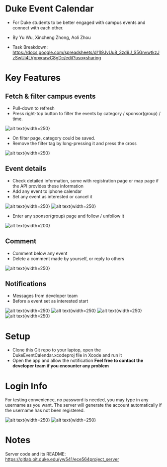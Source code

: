 # Duke Event Calendar
- For Duke students to be better engaged with campus events and connect with each other.

- By Yu Wu, Xincheng Zhong, Aoli Zhou
-  Task Breakdown: 
https://docs.google.com/spreadsheets/d/1I9JvUu8_3zd9J_S5GnvwtkzJzSwUi4LVppxqawC8gDc/edit?usp=sharing

# Key Features
## Fetch & filter campus events 
- Pull-down to refresh
- Press right-top button to filter the events by category / sponsor(group) / time.
 
![alt text](https://gitlab.oit.duke.edu/kits/ECE-564-01-F23/projects/new-bee/-/raw/main/ReadmeImg/refresh.png?ref_type=heads){width=250}
- On filter page, category could be saved.
- Remove the filter tag by long-pressing it and press the cross

![alt text](https://gitlab.oit.duke.edu/kits/ECE-564-01-F23/projects/new-bee/-/raw/main/ReadmeImg/filterpage.jpeg?ref_type=heads){width=250}

## Event details
- Check detailed information, some with registration page or map page if the API provides these information
- Add any event to iphone calendar
- Set any event as interested or cancel it

![alt text](https://gitlab.oit.duke.edu/kits/ECE-564-01-F23/projects/new-bee/-/raw/main/ReadmeImg/detailpage.png?ref_type=heads){width=250}
![alt text](https://gitlab.oit.duke.edu/kits/ECE-564-01-F23/projects/new-bee/-/raw/main/ReadmeImg/pastevents.png?ref_type=heads){width=250}
- Enter any sponsor(group) page and follow / unfollow it

![alt text](https://gitlab.oit.duke.edu/kits/ECE-564-01-F23/projects/new-bee/-/raw/main/ReadmeImg/groupp.png?ref_type=heads){width=200}

## Comment
- Comment below any event
- Delete a comment made by yourself, or reply to others

![alt text](https://gitlab.oit.duke.edu/kits/ECE-564-01-F23/projects/new-bee/-/raw/main/ReadmeImg/%20comment.png?ref_type=heads){width=250}

## Notifications
- Messages from developer team
- Before a event set as interested start

![alt text](https://gitlab.oit.duke.edu/kits/ECE-564-01-F23/projects/new-bee/-/raw/main/ReadmeImg/noti.png?ref_type=heads){width=250}
![alt text](https://gitlab.oit.duke.edu/kits/ECE-564-01-F23/projects/new-bee/-/raw/main/ReadmeImg/noti_on_lock.png?ref_type=heads){width=250}
![alt text](https://gitlab.oit.duke.edu/kits/ECE-564-01-F23/projects/new-bee/-/raw/main/ReadmeImg/noti_on_interested.png?ref_type=heads){width=250}
![alt text](){width=250}



# Setup
- Clone this Git repo to your laptop, open the DukeEventCalendar.xcodeproj file in Xcode and run it
- Open the app and allow the notification
**Feel free to contact the developer team if you encounter any problem**

# Login Info
For testing convenience, no password is needed, you may type in any username as you want. The server will generate the account automatically if the username has not been registered.

![alt text](https://gitlab.oit.duke.edu/kits/ECE-564-01-F23/projects/new-bee/-/raw/main/ReadmeImg/loginpage.jpeg?ref_type=heads){width=250}
![alt text](https://gitlab.oit.duke.edu/kits/ECE-564-01-F23/projects/new-bee/-/raw/main/ReadmeImg/profilepage.png?ref_type=heads){width=250}


# Notes
Server code and its README: https://gitlab.oit.duke.edu/yw541/ece564project_server

